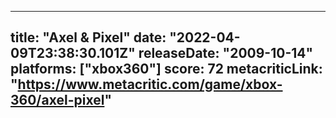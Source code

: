 
---
title: "Axel & Pixel"
date: "2022-04-09T23:38:30.101Z"
releaseDate: "2009-10-14"
platforms: ["xbox360"]
score: 72
metacriticLink: "https://www.metacritic.com/game/xbox-360/axel-pixel"
---
